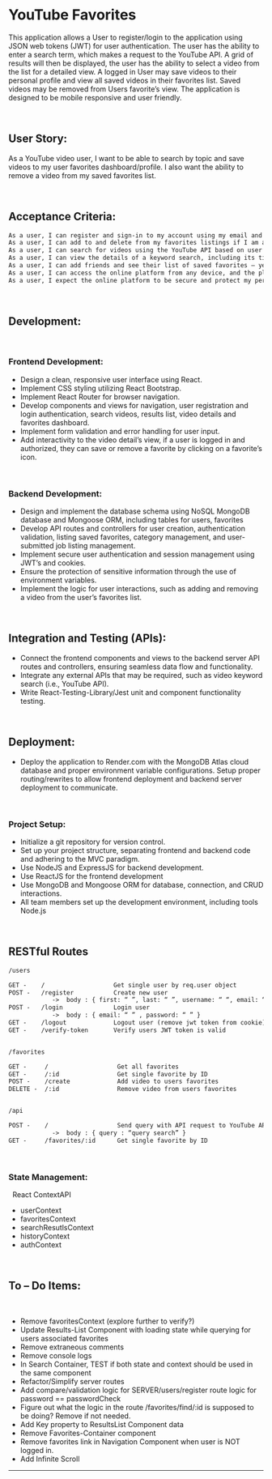 # YouTube Favorites

This application allows a User to register/login to the application using JSON web tokens (JWT) for user authentication. The user has the ability to enter a search term, which makes a request to the YouTube API. A grid of results will then be displayed, the user has the ability to select a video from the list for a detailed view. A logged in User may save videos to their personal profile and view all saved videos in their favorites list. Saved videos may be removed from Users favorite’s view. The application is designed to be mobile responsive and user friendly. 

&nbsp;

## User Story:

As a YouTube video user, I want to be able to search by topic and save videos to my user favorites dashboard/profile. I also want the ability to remove a video from my saved favorites list.

&nbsp;

## Acceptance Criteria:
```md
As a user, I can register and sign-in to my account using my email and password.
As a user, I can add to and delete from my favorites listings if I am an authenticated user.
As a user, I can search for videos using the YouTube API based on user keyword input.
As a user, I can view the details of a keyword search, including its title, thumbnail preview, content creator and short description.
As a user, I can add friends and see their list of saved favorites – yet to implement
As a user, I can access the online platform from any device, and the platform should be responsive and user-friendly.
As a user, I expect the online platform to be secure and protect my personal information.
```
&nbsp;

## Development:

&nbsp;

### Frontend Development:

*	Design a clean, responsive user interface using React.
*	Implement CSS styling utilizing React Bootstrap.
*	Implement React Router for browser navigation.
*	Develop components and views for navigation, user registration and login authentication, search videos, results list, video details and favorites dashboard.
*	Implement form validation and error handling for user input.
*	Add interactivity to the video detail’s view, if a user is logged in and authorized, they can save or remove a favorite by clicking on a favorite’s icon.

&nbsp;

### Backend Development:

*	Design and implement the database schema using NoSQL MongoDB database and Mongoose ORM, including tables for users, favorites
*	Develop API routes and controllers for user creation, authentication validation, listing saved favorites, category management, and user-submitted job listing management.
*	Implement secure user authentication and session management using JWT’s and cookies.
*	Ensure the protection of sensitive information through the use of environment variables.
*	Implement the logic for user interactions, such as adding and removing a video from the user’s favorites list.

&nbsp;

## Integration and Testing (APIs):

*	Connect the frontend components and views to the backend server API routes and controllers, ensuring seamless data flow and functionality.
*	Integrate any external APIs that may be required, such as video keyword search (i.e., YouTube API).
*	Write React-Testing-Library/Jest unit and component functionality testing.

&nbsp;

## Deployment:

*	Deploy the application to Render.com with the MongoDB Atlas cloud database and proper environment variable configurations. Setup proper routing/rewrites to allow frontend deployment and backend server deployment to communicate. 

&nbsp;

### Project Setup:

*	Initialize a git repository for version control. 
*	Set up your project structure, separating frontend and backend code and adhering to the MVC paradigm. 
*	Use NodeJS and ExpressJS for backend development. 
*	Use ReactJS for the frontend development
*	Use MongoDB and Mongoose ORM for database, connection, and CRUD interactions. 
*	All team members set up the development environment, including tools Node.js 

&nbsp;

## RESTful Routes
```md
/users

GET -    /                   Get single user by req.user object
POST -   /register           Create new user
            ->	body : { first: “ ”, last: “ ”, username: “ “, email: “ “, password: “ “, confirm: “ “ }
POST -   /login              Login user
            ->	body : { email: “ ” , password: “ ” }
GET -    /logout             Logout user (remove jwt token from cookie)
GET -    /verify-token       Verify users JWT token is valid


/favorites

GET -     /                   Get all favorites                   
GET -     /:id                Get single favorite by ID
POST -    /create             Add video to users favorites
DELETE -  /:id                Remove video from users favorites


/api

POST -    /                   Send query with API request to YouTube API 
            ->	body : { query : “query search” } 
GET -     /favorites/:id      Get single favorite by ID
```
&nbsp;
&nbsp;

### State Management:
&nbsp;
React ContextAPI

-	userContext
-	favoritesContext
-	searchResutlsContext
-	historyContext
-	authContext

&nbsp;
&nbsp;


## To – Do Items:
&nbsp;
*	Remove favoritesContext (explore further to verify?)
*	Update Results-List Component with loading state while querying for users associated favorites
*	Remove extraneous comments
*	Remove console logs
*	In Search Container, TEST if both state and context should be used in the same component
*	Refactor/Simplify server routes
*	Add compare/validation logic for SERVER/users/register route logic for password == passwordCheck
*	Figure out what the logic in the route /favorites/find/:id is supposed to be doing? Remove if not needed.
*	Add Key property to ResultsList Component data
*	Remove Favorites-Container component
*	Remove favorites link in Navigation Component when user is NOT logged in.
*   Add Infinite Scroll

---